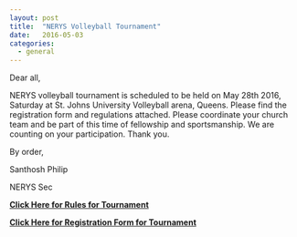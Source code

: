 ```yaml
---
layout: post
title:  "NERYS Volleyball Tournament"
date:   2016-05-03
categories: 
  - general
---
```


Dear all,

NERYS volleyball tournament is scheduled to be held on May 28th 2016, Saturday at St. Johns University Volleyball arena, Queens. Please find the registration form and regulations attached.  Please coordinate your church team and be part of this time of fellowship and sportsmanship.  We are counting on your participation. Thank you.

By order,

Santhosh Philip

NERYS Sec

[**Click Here for Rules for Tournament**](http://ebenezermarthomachurch.org/assets/NERYSrules2016.doc)

[**Click Here for Registration Form for Tournament**](http://ebenezermarthomachurch.org/assets/NERYSRegistrationForm2016.doc)
